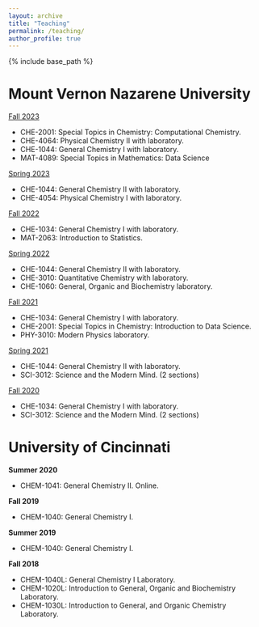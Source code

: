 ```yaml
---
layout: archive
title: "Teaching"
permalink: /teaching/
author_profile: true
---
```


{% include base_path %}

Mount Vernon Nazarene University
======

 <u>Fall 2023</u>

- CHE-2001: Special Topics in Chemistry: Computational Chemistry.
- CHE-4064: Physical Chemistry II with laboratory.
- CHE-1044: General Chemistry I with laboratory.
- MAT-4089: Special Topics in Mathematics: Data Science

 <u>Spring 2023</u>
- CHE-1044: General Chemistry II with laboratory. 
- CHE-4054: Physical Chemistry I with laboratory.

 <u>Fall 2022</u>
- CHE-1034: General Chemistry I with laboratory.
- MAT-2063: Introduction to Statistics.

 <u>Spring 2022</u>
- CHE-1044: General Chemistry II with laboratory.
- CHE-3010: Quantitative Chemistry  with laboratory.
- CHE-1060: General, Organic and Biochemistry laboratory.

 <u>Fall 2021</u>
- CHE-1034: General Chemistry I with laboratory.
- CHE-2001: Special Topics in Chemistry: Introduction to Data Science.
- PHY-3010: Modern Physics laboratory.

 <u>Spring 2021</u>
- CHE-1044: General Chemistry II with laboratory.
- SCI-3012: Science and the Modern Mind. (2 sections)

 <u>Fall 2020</u>
- CHE-1034: General Chemistry I with laboratory.
- SCI-3012: Science and the Modern Mind. (2 sections)


University of Cincinnati
======

**Summer 2020**
- CHEM-1041: General Chemistry II. Online.

**Fall 2019**
- CHEM-1040: General Chemistry I.

**Summer 2019**
- CHEM-1040: General Chemistry I.

**Fall 2018**
- CHEM-1040L: General Chemistry I Laboratory.
- CHEM-1020L: Introduction to General, Organic and Biochemistry Laboratory.
- CHEM-1030L: Introduction to General, and Organic Chemistry Laboratory.
